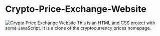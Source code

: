 # Crypto-Price-Exchange-Website
![Crypto Price Exchange Website](https://user-images.githubusercontent.com/97828639/164439529-5d0691a1-35d5-4f10-894b-eea40707d473.png)
This is an HTML and CSS project with some JavaScript. It is a clone of the cryptocurrency prices homepage.
